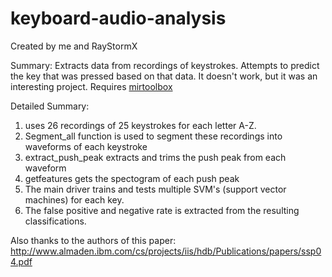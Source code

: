 # keyboard-audio-analysis
Created by me and RayStormX

Summary:
Extracts data from recordings of keystrokes.  Attempts to predict the key that was pressed based on that data.  It doesn't work, but it was an interesting project.
Requires [mirtoolbox](http://www.mathworks.com/matlabcentral/fileexchange/24583-mirtoolbox)

Detailed Summary:

1. uses 26 recordings of 25 keystrokes for each letter A-Z.
2. Segment_all function is used to segment these recordings into waveforms of each keystroke
3. extract_push_peak extracts and trims the push peak from each waveform
3. getfeatures gets the spectogram of each push peak
4. The main driver trains and tests multiple SVM's (support vector machines) for each key.
5. The false positive and negative rate is extracted from the resulting classifications.

Also thanks to the authors of this paper:
http://www.almaden.ibm.com/cs/projects/iis/hdb/Publications/papers/ssp04.pdf
